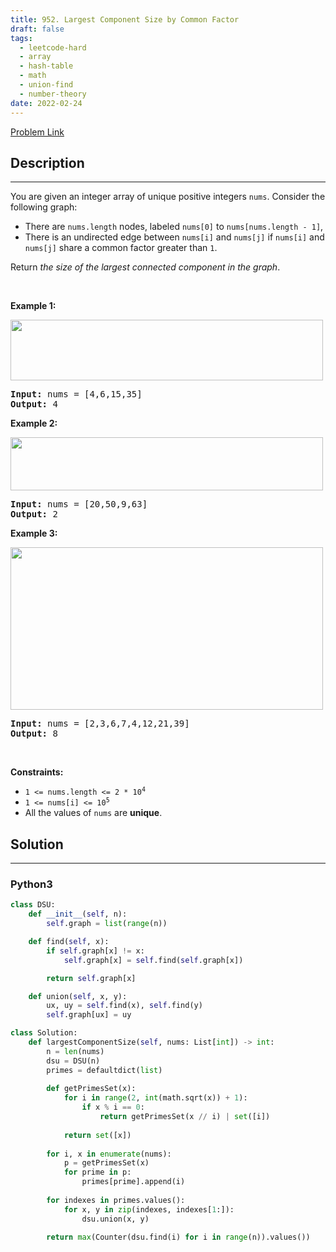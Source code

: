 ```yaml
---
title: 952. Largest Component Size by Common Factor
draft: false
tags: 
  - leetcode-hard
  - array
  - hash-table
  - math
  - union-find
  - number-theory
date: 2022-02-24
---
```


[Problem Link](https://leetcode.com/problems/largest-component-size-by-common-factor/)

## Description

---
<p>You are given an integer array of unique positive integers <code>nums</code>. Consider the following graph:</p>

<ul>
	<li>There are <code>nums.length</code> nodes, labeled <code>nums[0]</code> to <code>nums[nums.length - 1]</code>,</li>
	<li>There is an undirected edge between <code>nums[i]</code> and <code>nums[j]</code> if <code>nums[i]</code> and <code>nums[j]</code> share a common factor greater than <code>1</code>.</li>
</ul>

<p>Return <em>the size of the largest connected component in the graph</em>.</p>

<p>&nbsp;</p>
<p><strong class="example">Example 1:</strong></p>
<img alt="" src="https://assets.leetcode.com/uploads/2018/12/01/ex1.png" style="width: 500px; height: 97px;" />
<pre>
<strong>Input:</strong> nums = [4,6,15,35]
<strong>Output:</strong> 4
</pre>

<p><strong class="example">Example 2:</strong></p>
<img alt="" src="https://assets.leetcode.com/uploads/2018/12/01/ex2.png" style="width: 500px; height: 85px;" />
<pre>
<strong>Input:</strong> nums = [20,50,9,63]
<strong>Output:</strong> 2
</pre>

<p><strong class="example">Example 3:</strong></p>
<img alt="" src="https://assets.leetcode.com/uploads/2018/12/01/ex3.png" style="width: 500px; height: 260px;" />
<pre>
<strong>Input:</strong> nums = [2,3,6,7,4,12,21,39]
<strong>Output:</strong> 8
</pre>

<p>&nbsp;</p>
<p><strong>Constraints:</strong></p>

<ul>
	<li><code>1 &lt;= nums.length &lt;= 2 * 10<sup>4</sup></code></li>
	<li><code>1 &lt;= nums[i] &lt;= 10<sup>5</sup></code></li>
	<li>All the values of <code>nums</code> are <strong>unique</strong>.</li>
</ul>


## Solution

---
### Python3
``` py title='largest-component-size-by-common-factor'
class DSU:
    def __init__(self, n):
        self.graph = list(range(n))

    def find(self, x):
        if self.graph[x] != x:
            self.graph[x] = self.find(self.graph[x])

        return self.graph[x]

    def union(self, x, y):
        ux, uy = self.find(x), self.find(y)
        self.graph[ux] = uy

class Solution:
    def largestComponentSize(self, nums: List[int]) -> int:
        n = len(nums)
        dsu = DSU(n)
        primes = defaultdict(list)
        
        def getPrimesSet(x):
            for i in range(2, int(math.sqrt(x)) + 1):
                if x % i == 0:
                    return getPrimesSet(x // i) | set([i])
            
            return set([x])
        
        for i, x in enumerate(nums):
            p = getPrimesSet(x)
            for prime in p:
                primes[prime].append(i)
        
        for indexes in primes.values():
            for x, y in zip(indexes, indexes[1:]):
                dsu.union(x, y)
        
        return max(Counter(dsu.find(i) for i in range(n)).values())
            
```

